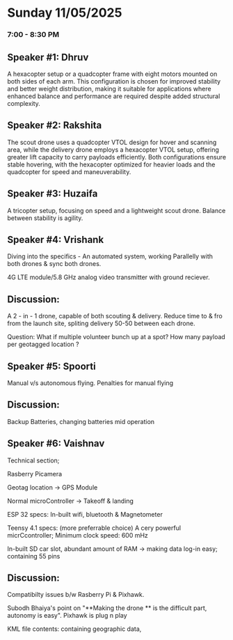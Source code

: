 # Sunday 11/05/2025

### 7:00 - 8:30 PM

## Speaker #1: Dhruv

A hexacopter setup or a quadcopter frame with eight motors mounted on both sides of each arm. This configuration is chosen for improved stability and better weight distribution, making it suitable for applications where enhanced balance and performance are required despite added structural complexity.

## Speaker #2: Rakshita

The scout drone uses a quadcopter VTOL design for hover and scanning area, while the delivery drone employs a hexacopter VTOL setup, offering greater lift capacity to carry payloads efficiently. Both configurations ensure stable hovering, with the hexacopter optimized for heavier loads and the quadcopter for speed and maneuverability.

## Speaker #3: Huzaifa

A tricopter setup, focusing on speed and a lightweight scout drone. Balance between stability is agility.

## Speaker #4: Vrishank

Diving into the specifics - An automated system, working Parallelly with both drones & sync both drones. 

4G LTE module/5.8 GHz analog video transmitter with ground reciever. 

## Discussion:

A 2 - in - 1 drone, capable of both scouting & delivery. Reduce time to & fro from the launch site, spliting delivery 50-50 between each drone.

Question: What if multiple volunteer bunch up at a spot? How many payload per geotagged location ?

## Speaker #5: Spoorti

Manual v/s autonomous flying. Penalties for manual flying

## Discussion: 

Backup Batteries, changing batteries mid operation 

## Speaker #6: Vaishnav

Technical section; 

Rasberry Picamera

Geotag location -> GPS Module

Normal microController -> Takeoff & landing 

ESP 32 specs: In-built wifi, bluetooth & Magnetometer

Teensy 4.1 specs: (more preferrable choice) A cery powerful micrCcontroller; Minimum clock speed: 600 mHz

In-built SD car slot, abundant amount of RAM -> making data log-in easy; containing 55 pins

## Discussion:

Compatibilty issues b/w Rasberry Pi & Pixhawk.

Subodh Bhaiya's point on "**Making the drone ** is the difficult part, autonomy is easy". Pixhawk is plug n play

KML file contents: containing geographic data,   
